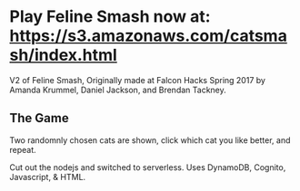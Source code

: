 # Play Feline Smash now at: https://s3.amazonaws.com/catsmash/index.html

V2 of Feline Smash, Originally made at Falcon Hacks Spring 2017 by Amanda Krummel, Daniel Jackson, and Brendan Tackney.

## The Game
Two randomnly chosen cats are shown, click which cat you like better, and repeat. 

Cut out the nodejs and switched to serverless. 
Uses DynamoDB, Cognito, Javascript, & HTML.

